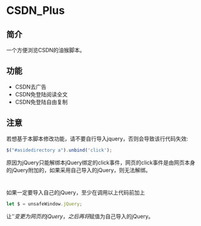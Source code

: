 # CSDN_Plus
## 简介
一个方便浏览CSDN的油猴脚本。
## 功能
* CSDN去广告
* CSDN免登陆阅读全文
* CSDN免登陆自由复制
## 注意
若想基于本脚本修改功能，请不要自行导入jquery，否则会导致该行代码失效:
```javascript 
$("#asidedirectory a").unbind('click');
```
原因为jQuery只能解绑本jQuery绑定的click事件，网页的click事件是由网页本身的jQuery附加的，如果采用自己导入的jQuery，则无法解绑。  
# 
如果一定要导入自己的jQuery，至少在调用以上代码前加上
```javascript 
let $ = unsafeWindow.jQuery;
```
让'$'变更为网页的jQuery，之后再将$赋值为自己导入的jQuery。
